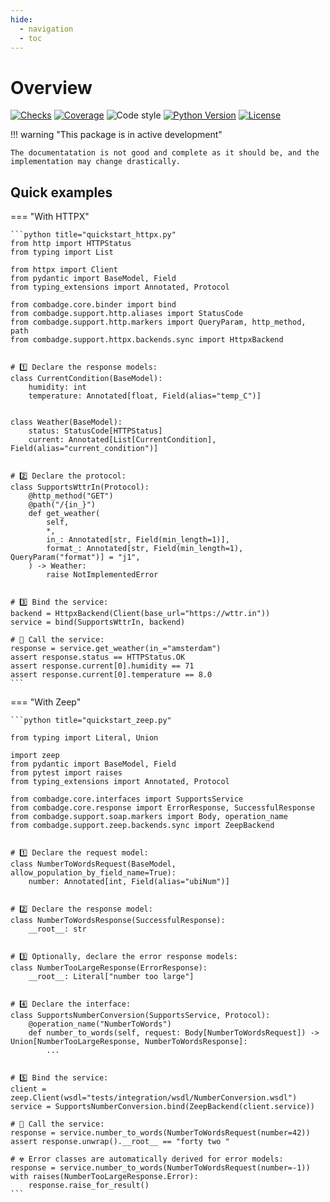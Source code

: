 ```yaml
---
hide:
  - navigation
  - toc
---
```


# Overview

[![Checks](https://img.shields.io/github/checks-status/kpn/combadge/main?logo=github)](https://github.com/kpn/combadge/actions/workflows/check.yaml)
[![Coverage](https://codecov.io/gh/kpn/combadge/branch/main/graph/badge.svg?token=ZAqYAaTXwE)](https://codecov.io/gh/kpn/combadge)
![Code style](https://img.shields.io/badge/code%20style-black-000000.svg)
[![Python Version](https://img.shields.io/pypi/pyversions/combadge?logo=python&logoColor=yellow)](https://pypi.org/project/combadge/)
[![License](https://img.shields.io/github/license/kpn/combadge)](LICENSE)

!!! warning "This package is in active development"

    The documentatation is not good and complete as it should be, and the implementation may change drastically.

## Quick examples

=== "With HTTPX"

    ```python title="quickstart_httpx.py"
    from http import HTTPStatus
    from typing import List

    from httpx import Client
    from pydantic import BaseModel, Field
    from typing_extensions import Annotated, Protocol

    from combadge.core.binder import bind
    from combadge.support.http.aliases import StatusCode
    from combadge.support.http.markers import QueryParam, http_method, path
    from combadge.support.httpx.backends.sync import HttpxBackend


    # 1️⃣ Declare the response models:
    class CurrentCondition(BaseModel):
        humidity: int
        temperature: Annotated[float, Field(alias="temp_C")]


    class Weather(BaseModel):
        status: StatusCode[HTTPStatus]
        current: Annotated[List[CurrentCondition], Field(alias="current_condition")]


    # 2️⃣ Declare the protocol:
    class SupportsWttrIn(Protocol):
        @http_method("GET")
        @path("/{in_}")
        def get_weather(
            self,
            *,
            in_: Annotated[str, Field(min_length=1)],
            format_: Annotated[str, Field(min_length=1), QueryParam("format")] = "j1",
        ) -> Weather:
            raise NotImplementedError


    # 3️⃣ Bind the service:
    backend = HttpxBackend(Client(base_url="https://wttr.in"))
    service = bind(SupportsWttrIn, backend)

    # 🚀 Call the service:
    response = service.get_weather(in_="amsterdam")
    assert response.status == HTTPStatus.OK
    assert response.current[0].humidity == 71
    assert response.current[0].temperature == 8.0
    ```

=== "With Zeep"

    ```python title="quickstart_zeep.py"

    from typing import Literal, Union

    import zeep
    from pydantic import BaseModel, Field
    from pytest import raises
    from typing_extensions import Annotated, Protocol

    from combadge.core.interfaces import SupportsService
    from combadge.core.response import ErrorResponse, SuccessfulResponse
    from combadge.support.soap.markers import Body, operation_name
    from combadge.support.zeep.backends.sync import ZeepBackend


    # 1️⃣ Declare the request model:
    class NumberToWordsRequest(BaseModel, allow_population_by_field_name=True):
        number: Annotated[int, Field(alias="ubiNum")]


    # 2️⃣ Declare the response model:
    class NumberToWordsResponse(SuccessfulResponse):
        __root__: str


    # 3️⃣ Optionally, declare the error response models:
    class NumberTooLargeResponse(ErrorResponse):
        __root__: Literal["number too large"]


    # 4️⃣ Declare the interface:
    class SupportsNumberConversion(SupportsService, Protocol):
        @operation_name("NumberToWords")
        def number_to_words(self, request: Body[NumberToWordsRequest]) -> Union[NumberTooLargeResponse, NumberToWordsResponse]:
            ...


    # 5️⃣ Bind the service:
    client = zeep.Client(wsdl="tests/integration/wsdl/NumberConversion.wsdl")
    service = SupportsNumberConversion.bind(ZeepBackend(client.service))

    # 🚀 Call the service:
    response = service.number_to_words(NumberToWordsRequest(number=42))
    assert response.unwrap().__root__ == "forty two "

    # ☢️ Error classes are automatically derived for error models:
    response = service.number_to_words(NumberToWordsRequest(number=-1))
    with raises(NumberTooLargeResponse.Error):
        response.raise_for_result()
    ```
